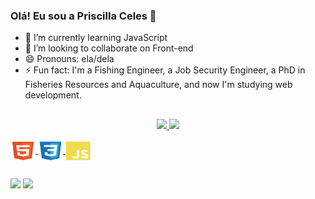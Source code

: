### Olá! Eu sou a Priscilla Celes 👋


- 🌱 I’m currently learning JavaScript
- 👯 I’m looking to collaborate on Front-end
- 😄 Pronouns: ela/dela
- ⚡ Fun fact: I'm a Fishing Engineer, a Job Security Engineer, a PhD in Fisheries Resources and Aquaculture, and now I'm studying web development.

##

<div align="center">
  <a href="https://https://github.com/PriscillaCeles">
  <img height="180em" src="https://github-readme-stats.vercel.app/api?username=PriscillaCeles&show_icons=true&theme=radical&include_all_commits=true&count_private=true"/>
  <img height="180em" src="https://github-readme-stats.vercel.app/api/top-langs/?username=PriscillaCeles&layout=compact&langs_count=7&theme=radical"/>
</div>
  
  <div style="display: inline_block"><br>
  <img align="center" alt="Priscilla-HTML" height="30" width="40" src="https://raw.githubusercontent.com/devicons/devicon/master/icons/html5/html5-original.svg">
  <img align="center" alt="Priscilla-CSS" height="30" width="40" src="https://raw.githubusercontent.com/devicons/devicon/master/icons/css3/css3-original.svg">
  <img align="center" alt="Priscilla-Js" height="30" width="40" src="https://raw.githubusercontent.com/devicons/devicon/master/icons/javascript/javascript-plain.svg">
<!--   <img align="right" alt="Priscilla-pic" height="150" style="border-radius:50px;" src="https://discord.com/channels/@me/950529188283183114/974701368843599943"> -->
</div>
  
  ##
  
 <div>
   <a href="https://www.linkedin.com/in/priscilla-celes-lima-977a10235/" target="_blank"><img src="https://img.shields.io/badge/-LinkedIn-%230077B5?style=for-the-badge&logo=linkedin&logoColor=white" target="_blank"></a>
   <a href = "mailto:pri.c.maciel@hotmail.com"><img src="https://img.shields.io/badge/Microsoft_Outlook-0078D4?style=for-the-badge&logo=microsoft-outlook&logoColor=white" target="_blank"></a>
</div>
